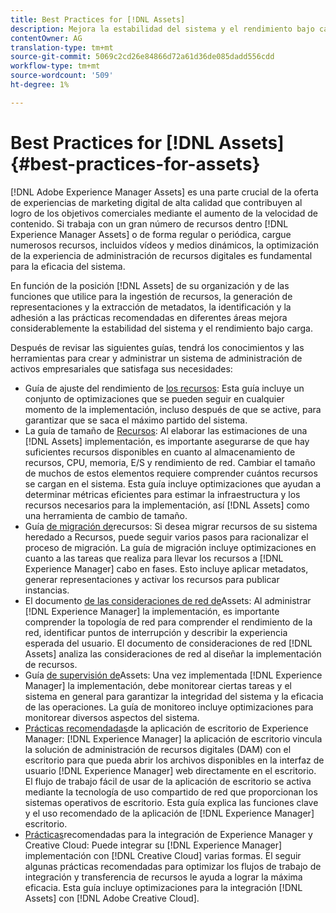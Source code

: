 ```yaml
---
title: Best Practices for [!DNL Assets]
description: Mejora la estabilidad del sistema y el rendimiento bajo carga al identificar y cumplir con las optimizaciones que dependen de la implementación y la configuración.
contentOwner: AG
translation-type: tm+mt
source-git-commit: 5069c2cd26e84866d72a61d36de085dadd556cdd
workflow-type: tm+mt
source-wordcount: '509'
ht-degree: 1%

---
```



# Best Practices for [!DNL Assets] {#best-practices-for-assets}

[!DNL Adobe Experience Manager Assets] es una parte crucial de la oferta de experiencias de marketing digital de alta calidad que contribuyen al logro de los objetivos comerciales mediante el aumento de la velocidad de contenido. Si trabaja con un gran número de recursos dentro [!DNL Experience Manager Assets] o de forma regular o periódica, cargue numerosos recursos, incluidos vídeos y medios dinámicos, la optimización de la experiencia de administración de recursos digitales es fundamental para la eficacia del sistema.

En función de la posición [!DNL Assets] de su organización y de las funciones que utilice para la ingestión de recursos, la generación de representaciones y la extracción de metadatos, la identificación y la adhesión a las prácticas recomendadas en diferentes áreas mejora considerablemente la estabilidad del sistema y el rendimiento bajo carga.

Después de revisar las siguientes guías, tendrá los conocimientos y las herramientas para crear y administrar un sistema de administración de activos empresariales que satisfaga sus necesidades:

* Guía de ajuste del rendimiento de [los recursos](/help/assets/performance-tuning-guidelines.md): Esta guía incluye un conjunto de optimizaciones que se pueden seguir en cualquier momento de la implementación, incluso después de que se active, para garantizar que se saca el máximo partido del sistema.
* La guía de tamaño de [Recursos](/help/assets/assets-sizing-guide.md): Al elaborar las estimaciones de una [!DNL Assets] implementación, es importante asegurarse de que hay suficientes recursos disponibles en cuanto al almacenamiento de recursos, CPU, memoria, E/S y rendimiento de red. Cambiar el tamaño de muchos de estos elementos requiere comprender cuántos recursos se cargan en el sistema. Esta guía incluye optimizaciones que ayudan a determinar métricas eficientes para estimar la infraestructura y los recursos necesarios para la implementación, así [!DNL Assets] como una herramienta de cambio de tamaño.
* Guía [de migración de](/help/assets/assets-migration-guide.md)recursos: Si desea migrar recursos de su sistema heredado a Recursos, puede seguir varios pasos para racionalizar el proceso de migración. La guía de migración incluye optimizaciones en cuanto a las tareas que realiza para llevar los recursos a [!DNL Experience Manager] cabo en fases. Esto incluye aplicar metadatos, generar representaciones y activar los recursos para publicar instancias.
* El documento [de las consideraciones de red de](/help/assets/assets-network-considerations.md)Assets: Al administrar [!DNL Experience Manager] la implementación, es importante comprender la topología de red para comprender el rendimiento de la red, identificar puntos de interrupción y describir la experiencia esperada del usuario. El documento de consideraciones de red [!DNL Assets] analiza las consideraciones de red al diseñar la implementación de recursos.
* Guía [de supervisión de](/help/assets/assets-monitoring-best-practices.md)Assets: Una vez implementada [!DNL Experience Manager] la implementación, debe monitorear ciertas tareas y el sistema en general para garantizar la integridad del sistema y la eficacia de las operaciones. La guía de monitoreo incluye optimizaciones para monitorear diversos aspectos del sistema.
* [Prácticas recomendadas](https://docs.adobe.com/content/help/es-ES/experience-manager-desktop-app/using/introduction.translate.html)de la aplicación de escritorio de Experience Manager: [!DNL Experience Manager] la aplicación de escritorio vincula la solución de administración de recursos digitales (DAM) con el escritorio para que pueda abrir los archivos disponibles en la interfaz de usuario [!DNL Experience Manager] web directamente en el escritorio. El flujo de trabajo fácil de usar de la aplicación de escritorio se activa mediante la tecnología de uso compartido de red que proporcionan los sistemas operativos de escritorio. Esta guía explica las funciones clave y el uso recomendado de la aplicación de [!DNL Experience Manager] escritorio.
* [Prácticas](/help/assets/aem-cc-integration-best-practices.md)recomendadas para la integración de Experience Manager y Creative Cloud: Puede integrar su [!DNL Experience Manager] implementación con [!DNL Creative Cloud] varias formas. El seguir algunas prácticas recomendadas para optimizar los flujos de trabajo de integración y transferencia de recursos le ayuda a lograr la máxima eficacia. Esta guía incluye optimizaciones para la integración [!DNL Assets] con [!DNL Adobe Creative Cloud].
